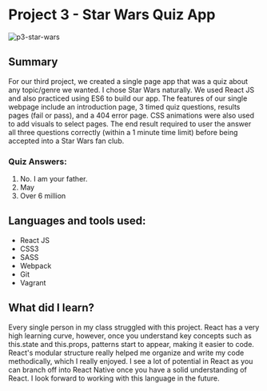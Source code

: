 # Project 3 - Star Wars Quiz App
![p3-star-wars](https://cloud.githubusercontent.com/assets/18318804/16755135/2d9a010e-47ae-11e6-82b1-0f582df88655.jpg)

## Summary
For our third project, we created a single page app that was a quiz about any topic/genre we wanted. I chose Star Wars naturally. We used React JS and also practiced using ES6 to build our app. The features of our single webpage include an introduction page, 3 timed quiz questions, results pages (fail or pass), and a 404 error page. CSS animations were also used to add visuals to select pages. The end result required to user the answer all three questions correctly (within a 1 minute time limit) before being accepted into a Star Wars fan club.

### Quiz Answers:
1. No. I am your father.
2. May
3. Over 6 million

## Languages and tools used:
- React JS
- CSS3
- SASS
- Webpack
- Git
- Vagrant

## What did I learn?
Every single person in my class struggled with this project. React has a very high learning curve, however, once you understand key concepts such as this.state and this.props, patterns start to appear, making it easier to code. React's modular structure really  helped me organize and write my code methodically, which I really enjoyed. I see a lot of potential in React as you can branch off into React Native once you have a solid understanding of React. I look forward to working with this language in the future.
